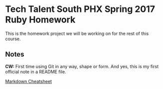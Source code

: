 # Tech Talent South PHX Spring 2017 Ruby Homework

This is the homework project we will be working on for the rest of this course.

## Notes

**CW:** First time using Git in any way, shape or form. And yes, this is my first official note in a README file.

[Markdown Cheatsheet](https://guides.github.com/pdfs/markdown-cheatsheet-online.pdf)